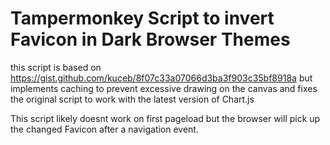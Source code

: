 #  Tampermonkey Script to invert Favicon in Dark Browser Themes

this script is based on https://gist.github.com/kuceb/8f07c33a07066d3ba3f903c35bf8918a
but implements caching to prevent excessive drawing on the canvas and fixes the original script to work with the latest version of Chart.js

This script likely doesnt work on first pageload but the browser will pick up the changed Favicon after a navigation event.


